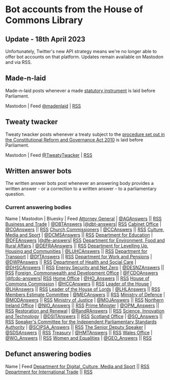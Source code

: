 # Bot accounts from the House of Commons Library

## Update - 18th April 2023

Unfortunately, Twitter's new API strategy means we're no longer able to offer bot accounts on that platform. Updates remain available on Mastodon and via RSS.

## Made-n-laid

Made-n-laid posts whenever a made [statutory instrument](https://en.wikipedia.org/wiki/Statutory_instrument_(UK)) is laid before Parliament.

Mastodon | Feed
[@madenlaid](https://botsin.space/@madenlaid) | [RSS](https://api.parliament.uk/made-n-laid/rss)

## Tweaty twacker

Tweaty twacker posts whenever a treaty subject to the [procedure set out in the Constitutional Reform and Governance Act 2010](https://www.legislation.gov.uk/ukpga/2010/25/part/2) is laid before Parliament.

Mastodon | Feed
[@TweatyTwacker](https://botsin.space/@TweatyTwacker) | [RSS](https://api.parliament.uk/tweatytwacker/rss)

## Written answer bots

The written answer bots post whenever an answering body provides a written answer - or a correction to a written answer - to a parliamentary question.

### Current answering bodies

Name | Mastodon | Bluesky | Feed
[Attorney General](https://api.parliament.uk/written-answers/answering-bodies/88) | [@AGAnswers](https://botsin.space/@AGAnswers) || [RSS](https://api.parliament.uk/written-answers/answering-bodies/88.rss)
[Business and Trade](https://api.parliament.uk/written-answers/answering-bodies/214) | [@DBTAnswers](https://botsin.space/@DBTAnswers) |[@dbt-answers](https://bsky.app/profile/dbt-answers.bsky.social)| [RSS](https://api.parliament.uk/written-answers/answering-bodies/214.rss)
[Cabinet Office]( https://api.parliament.uk/written-answers/answering-bodies/53 ) | [@COAnswers](https://botsin.space/@COAnswers) || [RSS](https://api.parliament.uk/written-answers/answering-bodies/53.rss)
[Church Commissioners](https://api.parliament.uk/written-answers/answering-bodies/9) | [@CCAnswers](https://botsin.space/@CCAnswers) || [RSS](https://api.parliament.uk/written-answers/answering-bodies/9.rss)
[Culture, Media and Sport](https://api.parliament.uk/written-answers/answering-bodies/217) | [@DCMSAnswers](https://botsin.space/@DCMSAnswers) || [RSS](https://api.parliament.uk/written-answers/answering-bodies/217.rss)
[Department for Education](https://api.parliament.uk/written-answers/answering-bodies/60) | [@DFEAnswers](https://botsin.space/@DFEAnswers) |[@dfe-answers](https://bsky.app/profile/dfe-answers.bsky.social)| [RSS](https://api.parliament.uk/written-answers/answering-bodies/60.rss)
[Department for Environment, Food and Rural Affairs](https://api.parliament.uk/written-answers/answering-bodies/13) | [@DEFRAAnswers](https://botsin.space/@DEFRAAnswers) || [RSS](https://api.parliament.uk/written-answers/answering-bodies/13.rss)
[Department for Levelling Up, Housing and Communities](https://api.parliament.uk/written-answers/answering-bodies/211) | [@LUHCAnswers](https://botsin.space/@LUHCAnswers) || [RSS](https://api.parliament.uk/written-answers/answering-bodies/211.rss)
[Department for Transport](https://api.parliament.uk/written-answers/answering-bodies/27) | [@DfTAnswers](https://botsin.space/@DfTAnswers) || [RSS](https://api.parliament.uk/written-answers/answering-bodies/27.rss)
[Department for Work and Pensions](https://api.parliament.uk/written-answers/answering-bodies/29) | [@DWPAnswers](https://botsin.space/@DWPAnswers) || [RSS](https://api.parliament.uk/written-answers/answering-bodies/29.rss)
[Department of Health and Social Care](https://api.parliament.uk/written-answers/answering-bodies/17) | [@DHSCAnswers](https://botsin.space/@DHSCAnswers) || [RSS](https://api.parliament.uk/written-answers/answering-bodies/17.rss)
[Energy Security and Net Zero](https://api.parliament.uk/written-answers/answering-bodies/215) | [@DESNZAnswers](https://botsin.space/@DESNZAnswers) || [RSS](https://api.parliament.uk/written-answers/answering-bodies/215.rss)
[Foreign, Commonwealth and Development Office](https://api.parliament.uk/written-answers/answering-bodies/208) | [@FCDOAnswers](https://botsin.space/@FCDOAnswers) |[@fcdo-answers](https://bsky.app/profile/fcdo-answers.bsky.social)| [RSS](https://api.parliament.uk/written-answers/answering-bodies/208.rss)
[Home Office](https://api.parliament.uk/written-answers/answering-bodies/1) | [@HO_Answers](https://botsin.space/@HO_Answers) || [RSS](https://api.parliament.uk/written-answers/answering-bodies/1.rss)
[House of Commons Commission](https://api.parliament.uk/written-answers/answering-bodies/18) | [@HCCAnswers](https://botsin.space/@HCCAnswers) || [RSS](https://api.parliament.uk/written-answers/answering-bodies/18.rss)
[Leader of the House](https://api.parliament.uk/written-answers/answering-bodies/34) | [@LHAnswers](https://botsin.space/@LHAnswers) || [RSS](https://api.parliament.uk/written-answers/answering-bodies/34.rss)
[Leader of the House of Lords](https://api.parliament.uk/written-answers/answering-bodies/92) | [@LHLAnswers](https://botsin.space/@LHLAnswers) || [RSS](https://api.parliament.uk/written-answers/answering-bodies/92.rss)
[Members Estimate Committee](https://api.parliament.uk/written-answers/answering-bodies/91) | [@MECAnswers](https://botsin.space/@MECAnswers) || [RSS](https://api.parliament.uk/written-answers/answering-bodies/91.rss)
[Ministry of Defence](https://api.parliament.uk/written-answers/answering-bodies/11) | [@MODAnswers](https://botsin.space/@MODAnswers) || [RSS](https://api.parliament.uk/written-answers/answering-bodies/11.rss)
[Ministry of Justice](https://api.parliament.uk/written-answers/answering-bodies/54) | [@MOJAnswers](https://botsin.space/@MOJAnswers) || [RSS](https://api.parliament.uk/written-answers/answering-bodies/54.rss)
[Northern Ireland Office](https://api.parliament.uk/written-answers/answering-bodies/21) | [@NIO_Answers](https://botsin.space/@NIO_Answers) || [RSS](https://api.parliament.uk/written-answers/answering-bodies/21.rss)
[Prime Minister](https://api.parliament.uk/written-answers/answering-bodies/23) | [@OPM_Answers](https://botsin.space/@OPM_Answers) || [RSS](https://api.parliament.uk/written-answers/answering-bodies/23.rss)
[Restoration and Renewal](https://api.parliament.uk/written-answers/answering-bodies/213) | [@RandRAnswers](https://botsin.space/@RandRAnswers) || [RSS](https://api.parliament.uk/written-answers/answering-bodies/213.rss)
[Science, Innovation and Technology](https://api.parliament.uk/written-answers/answering-bodies/216) |  [@DSITAnswers](https://botsin.space/@DSITAnswers) || [RSS](https://api.parliament.uk/written-answers/answering-bodies/216.rss)
[Scotland Office](https://api.parliament.uk/written-answers/answering-bodies/2) | [@SO_Answers](https://botsin.space/@SO_Answers) || [RSS](https://api.parliament.uk/written-answers/answering-bodies/2.rss)
[Speaker's Committee for the Independent Parliamentary Standards Authority](https://api.parliament.uk/written-answers/answering-bodies/90) | [@SCIPSA_Answers](https://botsin.space/@SCIPSA_Answers) || [RSS](https://api.parliament.uk/written-answers/answering-bodies/90.rss)
[The Senior Deputy Speaker](https://api.parliament.uk/written-answers/answering-bodies/204) | [@SDSAnswers](https://botsin.space/@SDSAnswers) || [RSS](https://api.parliament.uk/written-answers/answering-bodies/204.rss)
[Treasury](https://api.parliament.uk/written-answers/answering-bodies/14) | [@HMTAnswers](https://botsin.space/@HMTAnswers) || [RSS](https://api.parliament.uk/written-answers/answering-bodies/14.rss)
[Wales Office](https://api.parliament.uk/written-answers/answering-bodies/28) | [@WO_Answers](https://botsin.space/@WO_Answers) || [RSS](https://api.parliament.uk/written-answers/answering-bodies/28.rss)
[Women and Equalities](https://api.parliament.uk/written-answers/answering-bodies/31) | [@GEO_Answers](https://botsin.space/@GEO_Answers) || [RSS](https://api.parliament.uk/written-answers/answering-bodies/31.rss)

## Defunct answering bodies

Name | Feed
[Department for Digital, Culture, Media and Sport](https://api.parliament.uk/written-answers/answering-bodies/10) || [RSS](https://api.parliament.uk/written-answers/answering-bodies/10.rss)
[Department for International Trade](https://api.parliament.uk/written-answers/answering-bodies/202) || [RSS](https://api.parliament.uk/written-answers/answering-bodies/202.rss)
